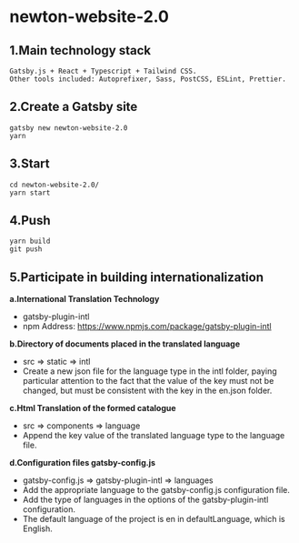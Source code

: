 
# newton-website-2.0

## 1.Main technology stack

```
Gatsby.js + React + Typescript + Tailwind CSS.
Other tools included: Autoprefixer, Sass, PostCSS, ESLint, Prettier.
```

## 2.Create a Gatsby site

```
gatsby new newton-website-2.0
yarn
```

## 3.Start

```
cd newton-website-2.0/
yarn start
```

## 4.Push

```
yarn build
git push
```

## 5.Participate in building internationalization

**a.International Translation Technology**
- gatsby-plugin-intl
- npm Address: https://www.npmjs.com/package/gatsby-plugin-intl

**b.Directory of documents placed in the translated language**
- src => static => intl
- Create a new json file for the language type in the intl folder, paying particular attention to the fact that the value of the key must not be changed, but must be consistent with the key in the en.json folder.

**c.Html Translation of the formed catalogue**
- src => components => language
- Append the key value of the translated language type to the language file.

**d.Configuration files gatsby-config.js**
- gatsby-config.js => gatsby-plugin-intl => languages
- Add the appropriate language to the gatsby-config.js configuration file.
- Add the type of languages in the options of the gatsby-plugin-intl configuration.
- The default language of the project is en in defaultLanguage, which is English.